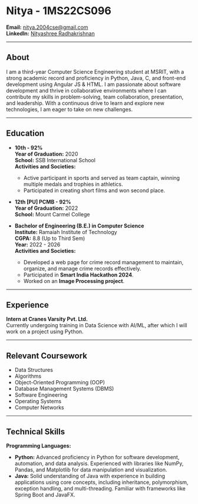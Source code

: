 # Nitya - 1MS22CS096

**Email:** [nitya.2004cse@gmail.com](mailto:nitya.2004cse@gmail.com)  
**LinkedIn:** [Nityashree Radhakrishnan](https://www.linkedin.com/in/nityashree-radhakrishnan-83203932a/)

---

## About
I am a third-year Computer Science Engineering student at MSRIT, with a strong academic record and proficiency in Python, Java, C, and front-end development using Angular JS & HTML. I am passionate about software development and thrive in collaborative environments where I can contribute my skills in problem-solving, team collaboration, presentation, and leadership. With a continuous drive to learn and explore new technologies, I am eager to take on new challenges.

---

## Education

- **10th - 92%**  
  **Year of Graduation:** 2020  
  **School:** SSB International School  
  **Activities and Societies:**
  - Active participant in sports and served as team captain, winning multiple medals and trophies in athletics.
  - Participated in creating short films and won second place.

- **12th [PU] PCMB - 92%**  
  **Year of Graduation:** 2022  
  **School:** Mount Carmel College

- **Bachelor of Engineering (B.E.) in Computer Science**  
  **Institute:** Ramaiah Institute of Technology  
  **CGPA:** 8.8 (Up to Third Sem)  
  **Year:** 2022 - 2026  
  **Activities and Societies:**
  - Developed a web page for crime record management to maintain, organize, and manage crime records effectively.
  - Participated in **Smart India Hackathon 2024**.
  - Worked on an **Image Processing project**.

---

## Experience

**Intern at Cranes Varsity Pvt. Ltd.**  
Currently undergoing training in Data Science with AI/ML, after which I will work on a project using Python.

---

## Relevant Coursework

- Data Structures
- Algorithms
- Object-Oriented Programming (OOP)
- Database Management Systems (DBMS)
- Software Engineering
- Operating Systems
- Computer Networks

---

## Technical Skills

**Programming Languages:**

- **Python:** Advanced proficiency in Python for software development, automation, and data analysis. Experienced with libraries like NumPy, Pandas, and Matplotlib for data manipulation and visualization.
- **Java:** Solid understanding of Java with experience in building applications using core concepts, including inheritance, polymorphism, exception handling, and multi-threading. Familiar with frameworks like Spring Boot and JavaFX.
